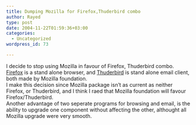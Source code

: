 ```yaml
---
title: Dumping Mozilla for Firefox,Thuderbird combo
author: Rayed
type: post
date: 2004-11-22T01:59:36+03:00
categories:
  - Uncategorized
wordpress_id: 73

---
```

<div style="clear:both;"></div>
<p>I decide to stop using Mozilla in favour of Firefox, Thuderbird combo.<br /><a href="http://www.mozilla.org/products/firefox/">Firefox</a> is a stand alone browser, and <a href="http://www.mozilla.org/products/thunderbird/">Thuderbird</a> is stand alone email client, both made by Mozilla foundation.<br />I make this decision since Mozilla package isn&#8217;t as current as neither Firefox, or Thuderbird, and I think I raed that Mozilla foundation will favour Firefox/Thuderbird.<br />Another advantage of two seperate programs for browsing and email, is the ability to upgrade one component without affecting the other, althought all Mozilla upgrade were very smooth.</p>
<div style="clear:both; padding-bottom: 0.25em;"></div>
